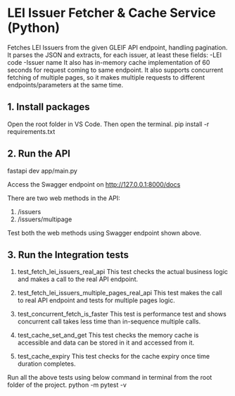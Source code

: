# LEI Issuer Fetcher & Cache Service (Python)

Fetches LEI Issuers from the given GLEIF API endpoint, handling pagination. It parses the JSON and extracts, for each issuer, at least these fields:
-LEI code
-Issuer name
It also has in-memory cache implementation of 60 seconds for request coming to same endpoint. It also supports concurrent fetching of multiple pages, so it makes multiple requests to different endpoints/parameters at the same time.

## 1. Install packages

Open the root folder in VS Code. Then open the terminal.
pip install -r requirements.txt

## 2. Run the API

fastapi dev app/main.py

Access the Swagger endpoint on http://127.0.0.1:8000/docs

There are two web methods in the API:

1. /issuers
2. /issuers/multipage

Test both the web methods using Swagger endpoint shown above.

## 3. Run the Integration tests

1. test_fetch_lei_issuers_real_api
   This test checks the actual business logic and makes a call to the real API endpoint.

2. test_fetch_lei_issuers_multiple_pages_real_api
   This test makes the call to real API endpoint and tests for multiple pages logic.

3. test_concurrent_fetch_is_faster
   This test is performance test and shows concurrent call takes less time than in-sequence multiple calls.

4. test_cache_set_and_get
   This test checks the memory cache is accessible and data can be stored in it and accessed from it.

5. test_cache_expiry
   This test checks for the cache expiry once time duration completes.

Run all the above tests using below command in terminal from the root folder of the project.
python -m pytest -v

